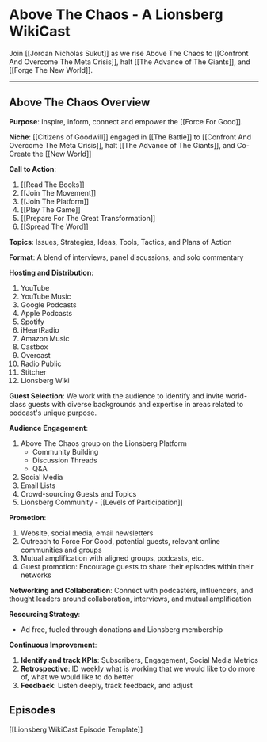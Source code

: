 # Above The Chaos - A Lionsberg WikiCast

Join [[Jordan Nicholas Sukut]] as we rise Above The Chaos to [[Confront And Overcome The Meta Crisis]], halt [[The Advance of The Giants]], and [[Forge The New World]]. 

___
## Above The Chaos Overview 

**Purpose**: Inspire, inform, connect and empower the [[Force For Good]]. 

**Niche**: [[Citizens of Goodwill]] engaged in [[The Battle]] to [[Confront And Overcome The Meta Crisis]], halt [[The Advance of The Giants]], and Co-Create the [[New World]] 

**Call to Action**: 
1. [[Read The Books]]  
2. [[Join The Movement]]  
3. [[Join The Platform]]  
4. [[Play The Game]]  
5. [[Prepare For The Great Transformation]]  
6. [[Spread The Word]]  

**Topics**: Issues, Strategies, Ideas, Tools, Tactics, and Plans of Action 

**Format**: A blend of interviews, panel discussions, and solo commentary 

**Hosting and Distribution**:
1. YouTube  
2. YouTube Music  
3. Google Podcasts  
4. Apple Podcasts  
5. Spotify  
6. iHeartRadio  
7. Amazon Music  
8. Castbox  
9. Overcast  
10. Radio Public  
11. Stitcher  
12. Lionsberg Wiki  

**Guest Selection**: We work with the audience to identify and invite world-class guests with diverse backgrounds and expertise in areas related to podcast's unique purpose. 

**Audience Engagement**: 

1. Above The Chaos group on the Lionsberg Platform 
	- Community Building  
	- Discussion Threads  
	- Q&A  
2. Social Media  
3. Email Lists 
4. Crowd-sourcing Guests and Topics  
5. Lionsberg Community - [[Levels of Participation]] 

**Promotion**: 
1. Website, social media, email newsletters 
2. Outreach to Force For Good, potential guests, relevant online communities and groups 
3. Mutual amplification with aligned groups, podcasts, etc. 
4. Guest promotion: Encourage guests to share their episodes within their networks

**Networking and Collaboration**: Connect with podcasters, influencers, and thought leaders around collaboration, interviews, and mutual amplification   

**Resourcing Strategy**: 
- Ad free, fueled through donations and Lionsberg membership 

**Continuous Improvement**: 
1. **Identify and track KPIs**: Subscribers, Engagement, Social Media Metrics 
2. **Retrospective**: ID weekly what is working that we would like to do more of, what we would like to do better 
3. **Feedback**: Listen deeply, track feedback, and adjust  

## Episodes 

[[Lionsberg WikiCast Episode Template]] 
